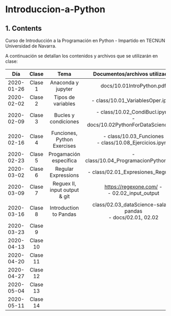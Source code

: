 # Introduccion-a-Python

## 1. Contents

Curso de Introducción a la Programación en Python - Impartido en TECNUN Universidad de Navarra.

A continuación se detallan los contenidos y archivos que se utilizarán en clase:

|    Día     |  Clase   |             Tema              |                    Documentos/archivos utilizados                     | Práctica |
| :--------: | :------: | :---------------------------: | :-------------------------------------------------------------------: | :------: |
| 2020-01-26 | Clase 1  |      Anaconda y jupyter       |                       docs/10.01IntroPython.pdf                       |          |
| 2020-02-02 | Clase 2  |      Tipos de variables       |                   - class/10.01_VariablesOper.ipynb                   |          |
| 2020-02-09 | Clase 3  |     Bucles y condiciones      | - class/10.02_CondiBucl.ipynb<br>- docs/10.02PythonForDataScience.pdf |          |
| 2020-02-16 | Clase 4  |  Funciones, Python Exercises  |       - class/10.03_Funciones<br>- class/10.08_Ejercicios.ipynb       |  10.08   |
| 2020-02-23 | Clase 5  |    Progamación específica     |                - class/10.04_ProgramacionPython.ipynb                 |  10.05   |
| 2020-03-02 | Clase 6  |      Regular Expressions      |                  - class/02.01_Expresiones_Regulares                  |          |
| 2020-03-09 | Clase 7  | Reguex II, input output & git |            https://regexone.com/ -<br>- 02.02_input_output            |          |
| 2020-03-16 | Clase 8  |    Introduction to Pandas     |     class/02.03_dataScience-salary-pandas  <br>- docs/02.01, 02.02    |          |
| 2020-03-23 | Clase 9  |                               |                                                                       |          |
| 2020-04-13 | Clase 10 |                               |                                                                       |          |
| 2020-04-20 | Clase 11 |                               |                                                                       |          |
| 2020-04-27 | Clase 12 |                               |                                                                       |          |
| 2020-05-04 | Clase 13 |                               |                                                                       |          |
| 2020-05-11 | Clase 14 |                               |                                                                       |          |
